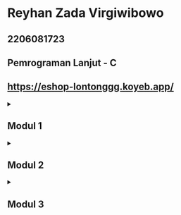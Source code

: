 # Reyhan Zada Virgiwibowo

## 2206081723

## Pemrograman Lanjut - C

## <a href="https://eshop-lontonggg.koyeb.app/">https://eshop-lontonggg.koyeb.app/</a>

<details>
<summary><b><h2>Modul 1</h2></b></summary>

## Refleksi 1

Dalam pembuatan dua fitur baru yaitu Edit Product dan Delete Product, saya telah mengimplementasikan prinsip *Clean Coding* dengan mengikut beberapa standar utama *Clean Coding* dimulai dengan penamaan variabel yang jelas dan mudah dimengerti, dimana nama-nama variable yang saya gunakan bernama sesuai dengan tujuan dan fungsi dari variable tersebut. 
Selanjutnya adalah pembuatan fungsi-fungsi pada fitur Edit Product dan Delete Product yang terstruktur dengan baik dan berkerja untuk menyelesaikan task sesuai dengan nama fungsi itu sendiri. Dan yang terakhir adalah penerapan *Secure Coding* dengan menggunakan ID yang random dan unik untuk setiap product.

## Refleksi 2

Setelah menerapkan *Unit Test*, saya menjadi lebih mengerti dan percaya bahwa unit model beserta fungsionalitas kode saya telah dibuat dengan baik dan terhindar dari bugs atau error-error lainnya. Menurut saya, tidak ada batas untuk banyaknya unit test yang dibuat. Semakin banyak case untuk unit test, maka akan unit akan semakin terverifikasi keberhasilannya dan 
terhindar dari segala kemungkinan bugs dan error-error lainnya. *Code Coverage* adalah alat ukur utama untuk mengukur usaha pengujian pada code yang sudah di-develop sebelumnya. Meskipun sebuah kode memiliki 100% *code coverage*, belum tentu kode tersebut terbebas dari errors dan bugs. Menurut saya, *Code Coverage* juga bergantung terhadap seberapa banyak bugs dan errors case yang sudah dicover oleh testing tersebut.

Pembuatan *functional test* yang baru ini menurunkan kualitas *clean code*. Hal ini disebabkan munculnya potensi repetisi dalam kode fungsi yang kita buat, terutama ketika tes ini memiliki setup procedures dan instance variables yang sama dengan tes yang sebelumnya, serta munculnya potensi untuk melanggar *Single Responsibility Principle*. Seharusnya test baru ini dapat digabungkan kedalam satu file yang sama dengan satu file *Controller* untuk memperkecil kemungkinan repetisi dan meningkatkan
kualitas *clean code*.

</details>

<details>
<summary><b><h2>Modul 2</h2></b></summary>

## Refleksi

## List dari Code Issues

Dengan bantuan SonarCloud, terdapat beberapa issues yang terdeteksi dan berikut adalah list code issues yang telah saya perbaiki.

### 1. Penulisan dependencies pada file build.gradle.kts

SonarCloud mendeteksi bahwa penulisan dependency pada file `build.gradle.kts` berantakan dan tidak teratur. Seharusnya penulisan dependency-dependency pada file `build.gradle.kts` dikelompokkan sesuai destinationnya agar dependencies menjadi lebih readable dan maintainable. 

Berikut adalah before and after dari file `build.gradle.kts` :

Before :

```
dependencies{
    implementation("org.springframework.boot:spring-boot-starter-web")
    compileOnly("org.projectlombok:lombok")
    developmentOnly("org.springframework.boot:spring-boot-devtools")
    annotationProcessor("org.springframework.boot:spring-boot-configuration-processor")
    annotationProcessor("org.projectlombok:lombok")
    testImplementation("org.springframework.boot:spring-boot-starter-test")
    implementation("org.springframework.boot:spring-boot-starter-thymeleaf")
    testImplementation("org.seleniumhq.selenium:selenium-java:$seleniumJavaVersion")
    testImplementation("io.github.bonigarcia:selenium-jupiter:$seleniumJupiterVersion")
    testImplementation("io.github.bonigarcia:webdrivermanager:$webdrivermanagerVersion")
    testImplementation("org.junit.jupiter:junit-jupiter-api:$junitJupiterVersion")
    testRuntimeOnly("org.junit.jupiter:junit-jupiter-engine:$junitJupiterVersion")
}
```

After :

```
dependencies{
  implementation("org.springframework.boot:spring-boot-starter-web")
  implementation("org.springframework.boot:spring-boot-starter-thymeleaf")
  compileOnly("org.projectlombok:lombok")
  developmentOnly("org.springframework.boot:spring-boot-devtools")
  annotationProcessor("org.springframework.boot:spring-boot-configuration-processor")
  annotationProcessor("org.projectlombok:lombok")
  testImplementation("org.springframework.boot:spring-boot-starter-test")
  testImplementation("org.seleniumhq.selenium:selenium-java:$seleniumJavaVersion")
  testImplementation("io.github.bonigarcia:selenium-jupiter:$seleniumJupiterVersion")
  testImplementation("io.github.bonigarcia:webdrivermanager:$webdrivermanagerVersion")
  testImplementation("org.junit.jupiter:junit-jupiter-api:$junitJupiterVersion")
  testRuntimeOnly("org.junit.jupiter:junit-jupiter-engine:$junitJupiterVersion")
}
  
```

### 2. Penggunaan anotasi `@Autowired` pada ProductController dan ProductServiceImpl

SonarCloud mendeteksi bahwa terdapat field injection menggunakan anotasi `@Autowired` pada file `ProductController.java` dan `ProductServiceImpl.java`. SonarCloud tidak menyarankan menggunakan field injection. Hal tersebut disebabkan oleh munculnya kemungkinan pembuatan objek dalam keadaan tidak valid dan dapat membuat testing menjadi lebih sulit yang juga disebabkan oleh dependency yang tidak eksplisit saat menginisialisasi sebuah kelas yang menggunakan field injection. Dengan demikian, penggunaan anotasi `@Autowired` saya ubah untuk diinject ke constructor. 

Berikut adalah before and after dari file `ProductController.java` :

Before :

```java
...
public class ProductController {
  @Autowired
  private ProductService service;

...
```

After :

```java
...
public class ProductController{
  private final ProductService service;

  @Autowired
  public ProductController(ProductService service){
    this.service = service;
  }

...
```

### 3. Unnecessary modifier pada interface ProductService

SonarCloud juga mendeteksi bahwa terdapat unnecessary modifier pada interface ProductService. Modifier public tidak diperlukan karena dalam interface sudah secara default bersifat public. 

Berikut adalah before and after dari file `ProductService.java` :

Before :

```java
public interface ProductService {
    public Product create(Product product);
    public List<Product> findAll();
    public Product findProductById(String id);
    public void edit(Product currentProduct, Product editedProduct);
    public void delete(Product product);
}
```

After :


```java
public interface ProductService {
    Product create(Product product);
    List<Product> findAll();
    Product findProductById(String id);
    void edit(Product currentProduct, Product editedProduct);
    void delete(Product product);
}
```

Berikut adalah hasil analisis dari SonarCloud setelah memperbaiki issue-issue diatas :
<img width="800" alt="Screenshot 2024-02-14 181010" src="https://github.com/lontonggg/adpro-tutorial/assets/124903418/fff6fa40-2171-4878-8d9c-be935a494744">

## Implementasi CI/CD

Menurut saya, saya telah menerapkan workflows CI/CD dengan baik pada proyek saya. Saya berhasil membuat dan menjalankan workflow pada proyek saya yaitu `ci.yml`, `scorecard.yml`, dan `sonarcloud.yml` dengan bantuan Github Actions. Workflows tersebut akan dijalankan secara otomatis ketika terjadi push atau pull request. Proses testing dalam workflow CI (Continuous Integration) ini melibatkan langkah-langkah seperti checkout code, setup Java toolchain, dan eksekusi unit tests. Selain itu dengan adanya tambahan SonarCloud menghasilkan pengujian keamanan dan analisis kode yang lebih mendalam. Setelah berhasil menerapkan CI dengan baik, selanjutnya saya menerapkan CD (Continuous Deployment) dengan menggunakan `Koyeb` sebagai platform yang akan mendeploy aplikasi saya secara otomatis ketika terjadi push atau pull request.

</details>

<details>
<summary><b><h2>Modul 3</h2></b></summary>

## Refleksi

### Prinsip SOLID yang saya aplikasikan

Pada proyek ini, saya telah mengimplementasikan `Single Responsibility Principle (SRP)`, `Open-Closed Principle (OCP)`, dan juga `Dependency Inversions Principle (DIP)`. 

#### Single Responsibility Principle (SRP)
Prinsip SRP menyatakan bahwa sebuah class atau module sebaiknya hanya memiliki satu tanggung jawab dalam sebuah class atau modul. Saya mengimplementasikan SRP dengan memisahkan `CarController` dan `ProductController` ke 2 file class yang berbeda yaitu `CarController.java` dan `ProductController.java`. 

#### Open-Closed Principle (OCP)
OCP adalah prinsip yang menyatakan bahwa suatu class harus bisa diekstensi dan tidak boleh dimodifikasi. Saya mengimplementasikan OCP dengan membuat interface `RepositoryInterface` sebagai Repository utama. Kemudian, untuk membuat repository untuk Product, Car, atau model lainnya dapat dilakukan dengan membuat class baru seperti `ProductRepository` dan `CarRepository` yang mengextends/implements `RepositoryInterface` tanpa perlu memodifikasi Repository utama. 

#### Dependency Inversions Principle (DIP)
Terakhir, DIP adalah prinsip yang menyatakan bahwa sebuah entitas itu seharusnya bergantung pada abstraksi, dan high-level module tidak boleh bergantung pada low-level module, akan tetapi bergantung kepada abstraksi. Saya mengimplementasikan DIP dengan mengubah dependency kepada repository yang digunakan pada `CarServiceImpl` dan `ProductServiceImpl` yang awalnya bergantung pada low-level module `CarRepository` dan `ProductRepository` menjadi bergantung pada high-level module yang berupa interface RepositoryInterface. Selain itu, saya juga mengimplementasikan DIP dengan mengubah `CarController` yang awalnya memiliki dependensi kepada low-level module `CarServiceImpl` menjadi dependen kepada interface `CarService`.

### Kelebihan mengaplikasikan prinsip SOLID
Salah satu kelebihan mengaplikasikan prinsip SOLID adalah memudahkan developer lain untuk melakukan development dan maintenance. Contohnya, dengan memisahkan Controller untuk Car dan Product, developer dapat melakukan development dan maintenance dengan mudah karena untuk setiap model memiliki controller yang terpisah sesuai dengan tujuan dan fungsionalitasnya masing-masing. Contoh lain, jika developer ingin membuat repository baru untuk sebuah model baru, developer dapat langsung membuat class baru yang mengimplements RepositoryInterface tanpa perlu memodifikasi Repository Utama sehingga memperkecil kemungkinan munculnya permasalahan pada repository lainnya jika terjadi error pada pembuatan repository yang baru.

### Kekurangan tidak mengaplikasikan prinsip SOLID
Kekurangan dengan tidak mengaplikasikan prinsip SOLID adalah tingginya potensi untuk terjadi permasalahan error dan sulit untuk melakukan maintenance. Misalnya, seorang developer ingin menambahkan fitur pada repository tetapi tidak mengikuti prinsip OCP dengan langsung memodifikasi file Repository utama, jika terjadi kesalahan saat modifikasi, keseluruhan repository dapat bermasalah dan membuat proyek tidak dapat berjalan. Hal ini dapat dihindari jika developer membuat class baru yang mengextend Repository utama dan membuat fitur pada class tersebut tanpa mengubah Repository utama.

    
</details>
